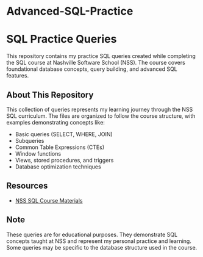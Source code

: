 # Advanced-SQL-Practice

# SQL Practice Queries

This repository contains my practice SQL queries created while completing the SQL course at Nashville Software School (NSS). The course covers foundational database concepts, query building, and advanced SQL features.

## About This Repository

This collection of queries represents my learning journey through the NSS SQL curriculum. The files are organized to follow the course structure, with examples demonstrating concepts like:

- Basic queries (SELECT, WHERE, JOIN)
- Subqueries
- Common Table Expressions (CTEs)
- Window functions
- Views, stored procedures, and triggers
- Database optimization techniques

## Resources

- [NSS SQL Course Materials](https://github.com/nashville-software-school/sql-course)

## Note

These queries are for educational purposes. They demonstrate SQL concepts taught at NSS and represent my personal practice and learning. Some queries may be specific to the database structure used in the course.
